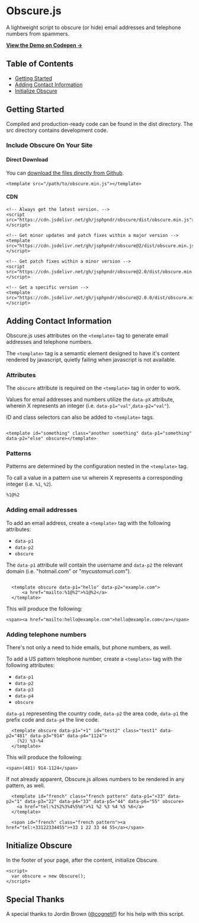 # Obscure.js

A lightweight script to obscure (or hide) email addresses and telephone numbers from spammers.

<strong><a href="https://codepen.io/jsphpndr/pen/yLJWqqd" target="blank" rel="noopener">View the Demo on Codepen →</a></strong>

## Table of Contents

* [Getting Started](#getting-started)
* [Adding Contact Information](#adding-contact-information)
* [Initialize Obscure](#intialize-obscure)

## Getting Started

Compiled and production-ready code can be found in the dist directory. The src directory contains development code.

### Include Obscure On Your Site

#### Direct Download

You can [download the files directly from Github](https://github.com/jsphpndr/obscurejs/archive/v2.0.zip).

```
<template src="/path/to/obscure.min.js"></template>

```

#### CDN

```
<!-- Always get the latest version. -->
<script src="https://cdn.jsdelivr.net/gh/jsphpndr/obscure/dist/obscure.min.js"></script>

<!-- Get minor updates and patch fixes within a major version -->
<template src="https://cdn.jsdelivr.net/gh/jsphpndr/obscure@2/dist/obscure.min.js"></script>

<!-- Get patch fixes within a minor version -->
<script src="https://cdn.jsdelivr.net/gh/jsphpndr/obscure@2.0/dist/obscure.min.js"></script>

<!-- Get a specific version -->
<template src="https://cdn.jsdelivr.net/gh/jsphpndr/obscure@2.0.0/dist/obscure.min.js"></script>

```

## Adding Contact Information

Obscure.js uses attributes on the `<template>` tag to generate email addresses and telephone numbers.

The `<template>` tag is a semantic element designed to have it's content rendered by javascript, quietly failing when javascript is not available.

### Attributes

The `obscure` attribute is required on the `<template>` tag in order to work.

Values for email addresses and numbers utilize the `data-pX` attribute, wherein X represents an integer (i.e. `data-p1="val"`,`data-p2="val"`).

ID and class selectors can also be added to `<template>` tags.

```

<template id="something" class="another something" data-p1="something" data-p2="else" obscure></template>

```

### Patterns

Patterns are determined by the configuration nested in the `<template>` tag. 

To call a value in a pattern use `%X` wherein X represents a corresponding integer (i.e. `%1`, `%2`).

```
%1@%2

```

### Adding email addresses

To add an email address, create a `<template>` tag with the following attributes:

* `data-p1`
* `data-p2`
* `obscure`

The `data-p1` attribute will contain the username and `data-p2` the relevant domain (i.e. "hotmail.com" or "mycustomurl.com").

```

  <template obscure data-p1="hello" data-p2="example.com">
      <a href="mailto:%1@%2">%1@%2</a>
  </template>

```

This will produce the following:

```
<span><a href="mailto:hello@example.com">hello@example.com</a></span>

```

### Adding telephone numbers

There's not only a need to hide emails, but phone numbers, as well.

To add a US pattern telephone number, create a `<template>` tag with the following attributes:

* `data-p1`
* `data-p2`
* `data-p3`
* `data-p4`
* `obscure`

`data-p1` representing the country code, `data-p2` the area code, `data-p1` the prefix code and `data-p4` the line code.

```
  <template obscure data-p1="+1" id="test2" class="test1" data-p2="481" data-p3="914" data-p4="1124">
    (%2) %3-%4
  </template>

```

This will produce the following:

```
<span>(481) 914-1124</span>

```

If not already apparent, Obscure.js allows numbers to be rendered in any pattern, as well.

```
  <template id="french" class="french pattern" data-p1="+33" data-p2="1" data-p3="22" data-p4="33" data-p5="44" data-p6="55" obscure>
    <a href="tel:%1%2%3%4%5%6">%1 %2 %3 %4 %5 %6</a>
  </template>

  <span id="french" class="french pattern"><a href="tel:+33122334455">+33 1 22 33 44 55</a></span>

```

## Initialize Obscure

In the footer of your page, after the content, initialize Obscure.

```
<script>
  var obscure = new Obscure();
</script>

```

## Special Thanks

A special thanks to Jordin Brown ([@cognetif](https://github.com/cognetif)) for his help with this script.
